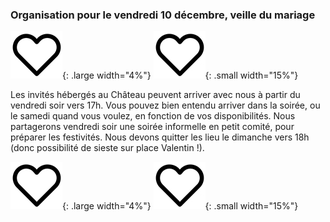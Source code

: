 ### Organisation pour le vendredi 10 décembre, veille du mariage

![](assets/Coeur.jpg){: .large width="4%"} 
![](assets/Coeur.jpg){: .small width="15%"} 

Les invités hébergés au Château peuvent arriver avec nous à partir du vendredi soir vers 17h. Vous pouvez bien entendu arriver dans la soirée, ou le samedi quand vous voulez, en fonction de vos disponibilités.
Nous partagerons vendredi soir une soirée informelle en petit comité, pour préparer les festivités.
Nous devons quitter les lieu le dimanche vers 18h (donc possibilité de sieste sur place Valentin !).

![](assets/Coeur.jpg){: .large width="4%"} 
![](assets/Coeur.jpg){: .small width="15%"} 
